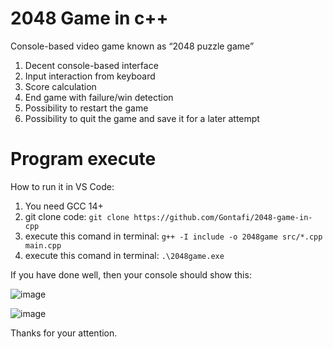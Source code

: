 # 2048 Game in c++
Console-based video game known as “2048 puzzle game”

1) Decent console-based interface
2) Input interaction from keyboard
3) Score calculation
4) End game with failure/win detection
5) Possibility to restart the game
6) Possibility to quit the game and save it for a later attempt

# Program execute
How to run it in VS Code:
1. You need GCC 14+
2. git clone code: ```git clone https://github.com/Gontafi/2048-game-in-cpp```
3. execute this comand in terminal: ```g++ -I include -o 2048game src/*.cpp main.cpp```
4. execute this comand in terminal: ```.\2048game.exe```

If you have done well, then your console should show this:

![image](https://user-images.githubusercontent.com/106583228/231541677-0c52df4a-f8d9-42a3-bcfb-81142c59922e.png)

![image](https://user-images.githubusercontent.com/106583228/231540180-0a3affb0-8169-4233-a55d-ce35dca2818c.png)


Thanks for your attention.
